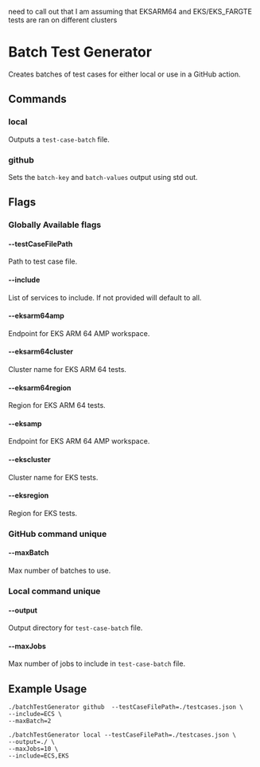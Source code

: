 need to call out that I am assuming that EKSARM64 and EKS/EKS_FARGTE tests are ran on different clusters


# Batch Test Generator
Creates batches of test cases for either local or use in a GitHub action.
## Commands
### local
Outputs a `test-case-batch` file.
### github
Sets the `batch-key` and `batch-values` output using std out. 

## Flags
### Globally Available flags
#### --testCaseFilePath
Path to test case file.
#### --include
List of services to include. If not provided will default to all.
#### --eksarm64amp
Endpoint for EKS ARM 64 AMP workspace.
#### --eksarm64cluster
Cluster name for EKS ARM 64 tests.
#### --eksarm64region
Region for EKS ARM 64 tests.
#### --eksamp
Endpoint for EKS ARM 64 AMP workspace.
#### --ekscluster
Cluster name for EKS tests.
#### --eksregion
Region for EKS tests.

### GitHub command unique
#### --maxBatch
Max number of batches to use.  

### Local command unique
#### --output
Output directory for `test-case-batch` file.
#### --maxJobs
Max number of jobs to include in `test-case-batch` file. 


## Example Usage
```
./batchTestGenerator github  --testCaseFilePath=./testcases.json \
--include=ECS \
--maxBatch=2
```

```
./batchTestGenerator local --testCaseFilePath=./testcases.json \
--output=./ \
--maxJobs=10 \
--include=ECS,EKS
```